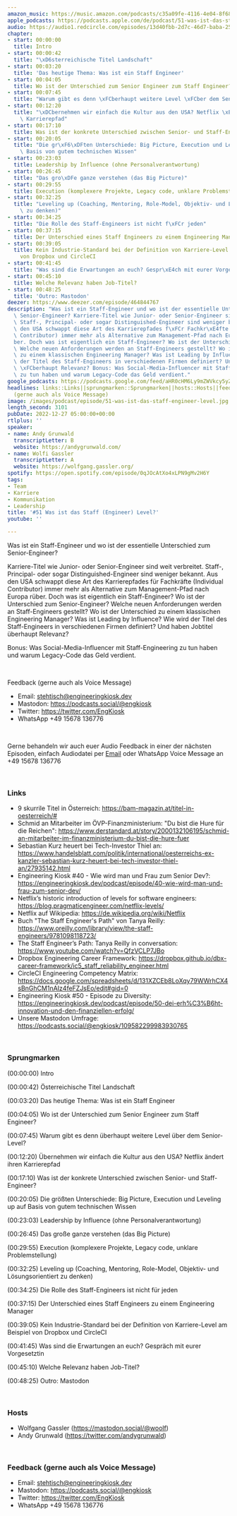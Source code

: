 ```yaml
---
amazon_music: https://music.amazon.com/podcasts/c35a09fe-4116-4e04-8f68-77d61b112e46/episodes/0fe56a3a-b9c0-4200-9406-87cf5a87baa6/engineering-kiosk-51-was-ist-das-staff-engineer-level
apple_podcasts: https://podcasts.apple.com/de/podcast/51-was-ist-das-staff-engineer-level/id1603082924?i=1000591357705
audio: https://audio1.redcircle.com/episodes/13d40fbb-2d7c-46d7-baba-25514ecd6dc6/stream.mp3
chapter:
- start: 00:00:00
  title: Intro
- start: 00:00:42
  title: "\xD6sterreichische Titel Landschaft"
- start: 00:03:20
  title: 'Das heutige Thema: Was ist ein Staff Engineer'
- start: 00:04:05
  title: Wo ist der Unterschied zum Senior Engineer zum Staff Engineer?
- start: 00:07:45
  title: "Warum gibt es denn \xFCberhaupt weitere Level \xFCber dem Senior-Level?"
- start: 00:12:20
  title: "\xDCbernehmen wir einfach die Kultur aus den USA? Netflix \xE4ndert ihren\
    \ Karrierepfad"
- start: 00:17:10
  title: Was ist der konkrete Unterschied zwischen Senior- und Staff-Engineer?
- start: 00:20:05
  title: "Die gr\xF6\xDFten Unterschiede: Big Picture, Execution und Leveling up auf\
    \ Basis von gutem technischen Wissen"
- start: 00:23:03
  title: Leadership by Influence (ohne Personalverantwortung)
- start: 00:26:45
  title: "Das gro\xDFe ganze verstehen (das Big Picture)"
- start: 00:29:55
  title: Execution (komplexere Projekte, Legacy code, unklare Problemstellung)
- start: 00:32:25
  title: "Leveling up (Coaching, Mentoring, Role-Model, Objektiv- und L\xF6sungsorientiert\
    \ zu denken)"
- start: 00:34:25
  title: "Die Rolle des Staff-Engineers ist nicht f\xFCr jeden"
- start: 00:37:15
  title: Der Unterschied eines Staff Engineers zu einem Engineering Manager
- start: 00:39:05
  title: Kein Industrie-Standard bei der Definition von Karriere-Level am Beispiel
    von Dropbox und CircleCI
- start: 00:41:45
  title: "Was sind die Erwartungen an euch? Gespr\xE4ch mit eurer Vorgesetztin"
- start: 00:45:10
  title: Welche Relevanz haben Job-Titel?
- start: 00:48:25
  title: 'Outro: Mastodon'
deezer: https://www.deezer.com/episode/464844767
description: "Was ist ein Staff-Engineer und wo ist der essentielle Unterschied zum\
  \ Senior-Engineer? Karriere-Titel wie Junior- oder Senior-Engineer sind weit verbreitet.\
  \ Staff-, Principal- oder sogar Distinguished-Engineer sind weniger bekannt. Aus\
  \ den USA schwappt diese Art des Karrierepfades f\xFCr Fachkr\xE4fte (Individual\
  \ Contributor) immer mehr als Alternative zum Management-Pfad nach Europa r\xFC\
  ber. Doch was ist eigentlich ein Staff-Engineer? Wo ist der Unterschied zum Senior-Engineer?\
  \ Welche neuen Anforderungen werden an Staff-Engineers gestellt? Wo ist der Unterschied\
  \ zu einem klassischen Engineering Manager? Was ist Leading by Influence? Wie wird\
  \ der Titel des Staff-Engineers in verschiedenen Firmen definiert? Und haben Jobtitel\
  \ \xFCberhaupt Relevanz? Bonus: Was Social-Media-Influencer mit Staff-Engineering\
  \ zu tun haben und warum Legacy-Code das Geld verdient."
google_podcasts: https://podcasts.google.com/feed/aHR0cHM6Ly9mZWVkcy5yZWRjaXJjbGUuY29tLzBlY2ZkZmQ3LWZkYTEtNGMzZC05NTE1LTQ3NjcyN2Y5ZGY1ZQ/episode/Yjc0NTM1ODctYTBkYS00OTg5LWJmNzYtM2QyNDg0OGEyYzhh?sa=X&ved=2ahUKEwjaoeXtr5n8AhWDFmIAHeULDX0QkfYCegQIARAF
headlines: links::Links||sprungmarken::Sprungmarken||hosts::Hosts||feedback-gerne-auch-als-voice-message::Feedback
  (gerne auch als Voice Message)
image: /images/podcast/episode/51-was-ist-das-staff-engineer-level.jpg
length_second: 3101
pubDate: 2022-12-27 05:00:00+00:00
rtlplus: ''
speaker:
- name: Andy Grunwald
  transcriptLetter: B
  website: https://andygrunwald.com/
- name: Wolfi Gassler
  transcriptLetter: A
  website: https://wolfgang.gassler.org/
spotify: https://open.spotify.com/episode/0qJOcAtXo4xLPN9gMv2H6Y
tags:
- Team
- Karriere
- Kommunikation
- Leadership
title: '#51 Was ist das Staff (Engineer) Level?'
youtube: ''

---
```

<p>Was ist ein Staff-Engineer und wo ist der essentielle Unterschied zum Senior-Engineer?</p><p>Karriere-Titel wie Junior- oder Senior-Engineer sind weit verbreitet. Staff-, Principal- oder sogar Distinguished-Engineer sind weniger bekannt. Aus den USA schwappt diese Art des Karrierepfades für Fachkräfte (Individual Contributor) immer mehr als Alternative zum Management-Pfad nach Europa rüber. Doch was ist eigentlich ein Staff-Engineer? Wo ist der Unterschied zum Senior-Engineer? Welche neuen Anforderungen werden an Staff-Engineers gestellt? Wo ist der Unterschied zu einem klassischen Engineering Manager? Was ist Leading by Influence? Wie wird der Titel des Staff-Engineers in verschiedenen Firmen definiert? Und haben Jobtitel überhaupt Relevanz?</p><p>Bonus: Was Social-Media-Influencer mit Staff-Engineering zu tun haben und warum Legacy-Code das Geld verdient. </p><p><br></p><p>Feedback (gerne auch als Voice Message)</p><ul><li>Email: <a href="mailto:stehtisch@engineeringkiosk.dev" rel="nofollow">stehtisch@engineeringkiosk.dev</a></li><li>Mastodon: <a href="https://podcasts.social/@engkiosk" rel="nofollow">https://podcasts.social/@engkiosk</a></li><li>Twitter: <a href="https://twitter.com/EngKiosk" rel="nofollow">https://twitter.com/EngKiosk</a></li><li>WhatsApp +49 15678 136776</li></ul><p><br></p><p>Gerne behandeln wir auch euer Audio Feedback in einer der nächsten Episoden, einfach Audiodatei per <a href="https://engineeringkiosk.dev/kontakt/">Email</a> oder WhatsApp Voice Message an +49 15678 136776</p><p><br></p><h3 id="links">Links</h3><ul><li>9 skurrile Titel in Österreich: <a href="https://bam-magazin.at/titel-in-oesterreich/" rel="nofollow">https://bam-magazin.at/titel-in-oesterreich/#</a></li><li>Schmid an Mitarbeiter im ÖVP-Finanzministerium: &#34;Du bist die Hure für die Reichen&#34;: <a href="https://www.derstandard.at/story/2000132106195/schmid-an-mitarbeiter-im-finanzministerium-du-bist-die-hure-fuer" rel="nofollow">https://www.derstandard.at/story/2000132106195/schmid-an-mitarbeiter-im-finanzministerium-du-bist-die-hure-fuer</a></li><li>Sebastian Kurz heuert bei Tech-Investor Thiel an: <a href="https://www.handelsblatt.com/politik/international/oesterreichs-ex-kanzler-sebastian-kurz-heuert-bei-tech-investor-thiel-an/27935142.html" rel="nofollow">https://www.handelsblatt.com/politik/international/oesterreichs-ex-kanzler-sebastian-kurz-heuert-bei-tech-investor-thiel-an/27935142.html</a></li><li>Engineering Kiosk #40 - Wie wird man und Frau zum Senior Dev?: <a href="https://engineeringkiosk.dev/podcast/episode/40-wie-wird-man-und-frau-zum-senior-dev/">https://engineeringkiosk.dev/podcast/episode/40-wie-wird-man-und-frau-zum-senior-dev/</a></li><li>Netflix’s historic introduction of levels for software engineers: <a href="https://blog.pragmaticengineer.com/netflix-levels/" rel="nofollow">https://blog.pragmaticengineer.com/netflix-levels/</a></li><li>Netflix auf Wikipedia: <a href="https://de.wikipedia.org/wiki/Netflix" rel="nofollow">https://de.wikipedia.org/wiki/Netflix</a></li><li>Buch &#34;The Staff Engineer&#39;s Path&#34; von Tanya Reilly: <a href="https://www.oreilly.com/library/view/the-staff-engineers/9781098118723/" rel="nofollow">https://www.oreilly.com/library/view/the-staff-engineers/9781098118723/</a></li><li>The Staff Engineer’s Path: Tanya Reilly in conversation: <a href="https://www.youtube.com/watch?v=QfzVCLP7JBo" rel="nofollow">https://www.youtube.com/watch?v=QfzVCLP7JBo</a></li><li>Dropbox Engineering Career Framework: <a href="https://dropbox.github.io/dbx-career-framework/ic5_staff_reliability_engineer.html" rel="nofollow">https://dropbox.github.io/dbx-career-framework/ic5_staff_reliability_engineer.html</a></li><li>CircleCI Engineering Competency Matrix: <a href="https://docs.google.com/spreadsheets/d/131XZCEb8LoXqy79WWrhCX4sBnGhCM1nAIz4feFZJsEo/edit#gid=0" rel="nofollow">https://docs.google.com/spreadsheets/d/131XZCEb8LoXqy79WWrhCX4sBnGhCM1nAIz4feFZJsEo/edit#gid=0</a></li><li>Engineering Kiosk #50 - Episode zu Diversity: <a href="https://engineeringkiosk.dev/podcast/episode/50-dei-erh%C3%B6ht-innovation-und-den-finanziellen-erfolg/">https://engineeringkiosk.dev/podcast/episode/50-dei-erh%C3%B6ht-innovation-und-den-finanziellen-erfolg/</a></li><li>Unsere Mastodon Umfrage: <a href="https://podcasts.social/@engkiosk/109582299983930765" rel="nofollow">https://podcasts.social/@engkiosk/109582299983930765</a></li></ul><p><br></p><h3 id="sprungmarken">Sprungmarken</h3><p><span>(00:00:00) Intro</span></p><p><span>(00:00:42) Österreichische Titel Landschaft</span></p><p><span>(00:03:20) Das heutige Thema: Was ist ein Staff Engineer</span></p><p><span>(00:04:05) Wo ist der Unterschied zum Senior Engineer zum Staff Engineer?</span></p><p><span>(00:07:45) Warum gibt es denn überhaupt weitere Level über dem Senior-Level?</span></p><p><span>(00:12:20) Übernehmen wir einfach die Kultur aus den USA? Netflix ändert ihren Karrierepfad</span></p><p><span>(00:17:10) Was ist der konkrete Unterschied zwischen Senior- und Staff-Engineer?</span></p><p><span>(00:20:05) Die größten Unterschiede: Big Picture, Execution und Leveling up auf Basis von gutem technischen Wissen</span></p><p><span>(00:23:03) Leadership by Influence (ohne Personalverantwortung)</span></p><p><span>(00:26:45) Das große ganze verstehen (das Big Picture)</span></p><p><span>(00:29:55) Execution (komplexere Projekte, Legacy code, unklare Problemstellung)</span></p><p><span>(00:32:25) Leveling up (Coaching, Mentoring, Role-Model, Objektiv- und Lösungsorientiert zu denken)</span></p><p><span>(00:34:25) Die Rolle des Staff-Engineers ist nicht für jeden</span></p><p><span>(00:37:15) Der Unterschied eines Staff Engineers zu einem Engineering Manager</span></p><p><span>(00:39:05) Kein Industrie-Standard bei der Definition von Karriere-Level am Beispiel von Dropbox und CircleCI</span></p><p><span>(00:41:45) Was sind die Erwartungen an euch? Gespräch mit eurer Vorgesetztin</span></p><p><span>(00:45:10) Welche Relevanz haben Job-Titel?</span></p><p><span>(00:48:25) Outro: Mastodon</span></p><p><br></p><h3 id="hosts">Hosts</h3><ul><li>Wolfgang Gassler (<a href="https://mastodon.social/@woolf" rel="nofollow">https://mastodon.social/@woolf</a>)</li><li>Andy Grunwald (<a href="https://twitter.com/andygrunwald" rel="nofollow">https://twitter.com/andygrunwald</a>)</li></ul><p><br></p><h3 id="feedback-gerne-auch-als-voice-message">Feedback (gerne auch als Voice Message)</h3><ul><li>Email: <a href="mailto:stehtisch@engineeringkiosk.dev" rel="nofollow">stehtisch@engineeringkiosk.dev</a></li><li>Mastodon: <a href="https://podcasts.social/@engkiosk" rel="nofollow">https://podcasts.social/@engkiosk</a></li><li>Twitter: <a href="https://twitter.com/EngKiosk" rel="nofollow">https://twitter.com/EngKiosk</a></li><li>WhatsApp +49 15678 136776</li></ul>